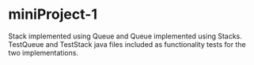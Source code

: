 # miniProject-1
Stack implemented using Queue and Queue implemented using Stacks. TestQueue and TestStack java files included as functionality tests for the two implementations.
